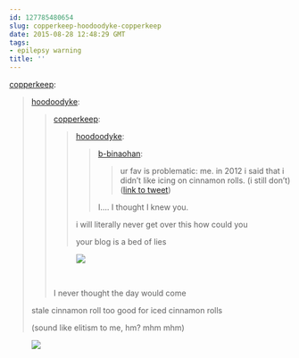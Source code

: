 ```yaml
---
id: 127785480654
slug: copperkeep-hoodoodyke-copperkeep
date: 2015-08-28 12:48:29 GMT
tags:
- epilepsy warning
title: ''
---
```

<p><a class="tumblr_blog" href="http://copperkeep.tumblr.com/post/127784869034">copperkeep</a>:</p>
<blockquote>
<p><a class="tumblr_blog" href="http://hoodoodyke.tumblr.com/post/127784763214">hoodoodyke</a>:</p>
<blockquote>
<p><a class="tumblr_blog" href="http://copperkeep.tumblr.com/post/127784614899">copperkeep</a>:</p>
<blockquote>
<p><a class="tumblr_blog" href="http://hoodoodyke.tumblr.com/post/127783574764">hoodoodyke</a>:</p>
<blockquote>
<p><a class="tumblr_blog" href="http://b-binaohan.tumblr.com/post/127780268254">b-binaohan</a>:</p>
<blockquote>
<p>ur fav is problematic: me. in 2012 i said that i didn&rsquo;t like icing on cinnamon rolls. (i still don&rsquo;t) (<a href="http://twitter.com/b_binaohan/status/637208240816812032">link to tweet</a>)</p>
</blockquote>
<p>I&hellip;. I thought I knew you.</p>
</blockquote>
<p>i will literally never get over this how could you</p>
<p>your blog is a bed of lies</p>
</blockquote>
<p><figure class="tmblr-full" data-orig-height="576" data-orig-width="453"><img src="https://40.media.tumblr.com/627973e7e1e1342942871131edc3bb60/tumblr_inline_ntslfoyGkR1qfzb2v_540.jpg" data-orig-height="576" data-orig-width="453"></figure></p>
<p><br></p>
<p>I never thought the day would come</p>
</blockquote>
<p>stale cinnamon roll too good for iced cinnamon rolls</p>
<p>(sound like elitism to me, hm? mhm mhm)</p>
</blockquote>

<figure class="tmblr-full" data-orig-height="360" data-orig-width="480"><img src="https://31.media.tumblr.com/675f355eb882ffbf4fd5ab59f84214ce/tumblr_inline_ntsm8lPBz31rdzs46_500.gif" data-orig-height="360" data-orig-width="480"></figure>